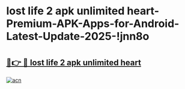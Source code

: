 # lost life 2 apk unlimited heart-Premium-APK-Apps-for-Android-Latest-Update-2025-!jnn8o

# <h2><a href="https://googleone.com">🔗👉 🔴 lost life 2 apk unlimited heart</a></h2>

[![acn](https://github.com/user-attachments/assets/0f9c940e-d8b0-45ae-aac7-cd30a18b3e1c)](https://googleone.com)

